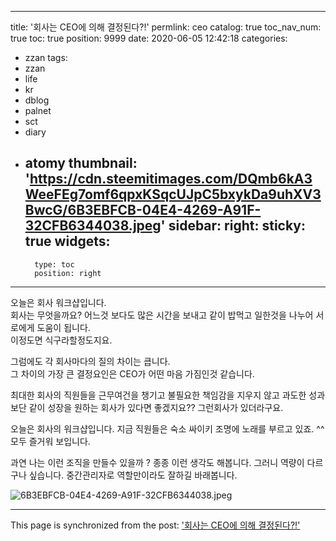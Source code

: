 
---
title: '회사는 CEO에 의해 결정된다?!'
permlink: ceo
catalog: true
toc_nav_num: true
toc: true
position: 9999
date: 2020-06-05 12:42:18
categories:
- zzan
tags:
- zzan
- life
- kr
- dblog
- palnet
- sct
- diary
- atomy
thumbnail: 'https://cdn.steemitimages.com/DQmb6kA3WeeFEg7omf6qpxKSqcUJpC5bxykDa9uhXV3BwcG/6B3EBFCB-04E4-4269-A91F-32CFB6344038.jpeg'
sidebar:
    right:
        sticky: true
widgets:
    -
        type: toc
        position: right
---


오늘은 회사 워크샵입니다.  
회사는 무엇을까요? 
어느것 보다도 많은 시간을 보내고 
같이 밥먹고 일한것을 나누어 서로에게 도움이 됩니다.  
이정도면 식구라할정도지요. 

그럼에도 각 회사마다의 질의 차이는 큽니다.  
그 차이의 가장 큰 결정요인은 CEO가 어떤 마음 가짐인것 같습니다.  

최대한 회사의 직원들을 근무여건을 챙기고
불필요한 책임감을 지우지 않고
과도한 성과보단 같이 성장을 원하는 회사가 있다면 좋겠지요?? 그런회사가 있더라구요.  

오늘은 회사의 워크샵입니다.  지금 직원들은 숙소 싸이키 조명에 노래를 부르고 있죠. ^^ 모두 즐거워 보입니다.  

과연 나는 이런 조직을 만들수 있을까 ? 종종 이런 생각도 해봅니다.  그러니 역량이 다르구나 싶습니다.  중간관리자로 역할만이라도 잘하길 바래봅니다.  

![6B3EBFCB-04E4-4269-A91F-32CFB6344038.jpeg](https://cdn.steemitimages.com/DQmb6kA3WeeFEg7omf6qpxKSqcUJpC5bxykDa9uhXV3BwcG/6B3EBFCB-04E4-4269-A91F-32CFB6344038.jpeg)

- - -

This page is synchronized from the post: ['회사는 CEO에 의해 결정된다?!'](https://steemit.com/@kingbit/ceo)
